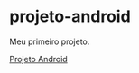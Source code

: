 # projeto-android
 Meu primeiro projeto.

 <a href="https://andre-santosds.github.io/projeto-android/" target="_blank" rel="external">Projeto Android</a>
